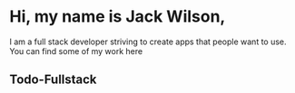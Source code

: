 # Hi, my name is Jack Wilson,
  I am a full stack developer striving to create apps that people want to use.
  </br>
  You can find some of my work here

## Todo-Fullstack

